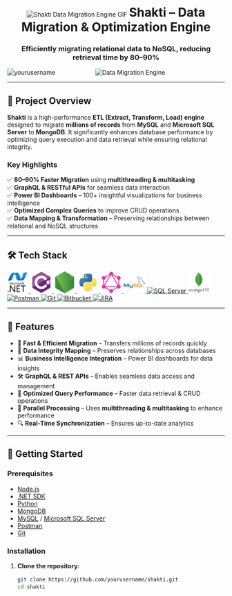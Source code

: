 <div align="center">
  <img src="https://preview.redd.it/x1x1abmtu1ta1.gif?width=900&format=mp4" alt="Shakti Data Migration Engine GIF" width="600"/>
    <h1 style="display: inline;">Shakti – Data Migration & Optimization Engine</h1>
  <h3>Efficiently migrating relational data to NoSQL, reducing retrieval time by 80–90%</h3>
</div>

<img align="right" alt="Data Migration Engine" width="300" src=""/> 

<p align="left"> <img src="https://komarev.com/ghpvc/?username=yourusername&label=Profile%20views&color=0e75b6&style=flat" alt="yourusername" /> </p>

---

## 🚀 Project Overview  

**Shakti** is a high-performance **ETL (Extract, Transform, Load) engine** designed to migrate **millions of records** from **MySQL** and **Microsoft SQL Server** to **MongoDB**. It significantly enhances database performance by optimizing query execution and data retrieval while ensuring relational integrity.  

### **Key Highlights**  
✅ **80–90% Faster Migration** using **multithreading & multitasking**  
✅ **GraphQL & RESTful APIs** for seamless data interaction  
✅ **Power BI Dashboards** – 100+ insightful visualizations for business intelligence  
✅ **Optimized Complex Queries** to improve CRUD operations  
✅ **Data Mapping & Transformation** – Preserving relationships between relational and NoSQL structures  

---

## 🛠️ Tech Stack  

<p align="left">
  <a href="https://dotnet.microsoft.com/" target="_blank"> 
    <img src="https://raw.githubusercontent.com/devicons/devicon/master/icons/dot-net/dot-net-original-wordmark.svg" alt=".NET" width="50" height="50"/> 
  </a>
  <a href="https://learn.microsoft.com/en-us/dotnet/csharp/" target="_blank"> 
    <img src="https://raw.githubusercontent.com/devicons/devicon/master/icons/csharp/csharp-original.svg" alt="C#" width="50" height="50"/> 
  </a>
  <a href="https://nodejs.org/" target="_blank"> 
    <img src="https://raw.githubusercontent.com/devicons/devicon/master/icons/nodejs/nodejs-original.svg" alt="Node.js" width="50" height="50"/> 
  </a>
  <a href="https://www.python.org/" target="_blank"> 
    <img src="https://raw.githubusercontent.com/devicons/devicon/master/icons/python/python-original.svg" alt="Python" width="50" height="50"/> 
  </a>
  <a href="https://graphql.org/" target="_blank"> 
    <img src="https://raw.githubusercontent.com/devicons/devicon/master/icons/graphql/graphql-plain.svg" alt="GraphQL" width="50" height="50"/> 
  </a>
  <a href="https://www.mysql.com/" target="_blank"> 
    <img src="https://raw.githubusercontent.com/devicons/devicon/master/icons/mysql/mysql-original-wordmark.svg" alt="MySQL" width="50" height="50"/> 
  </a>
  <a href="https://www.microsoft.com/en-us/sql-server" target="_blank"> 
    <img src="https://www.svgrepo.com/show/303229/microsoft-sql-server-logo.svg" alt="SQL Server" width="50" height="50"/> 
  </a>
  <a href="https://www.mongodb.com/" target="_blank"> 
    <img src="https://raw.githubusercontent.com/devicons/devicon/master/icons/mongodb/mongodb-original-wordmark.svg" alt="MongoDB" width="50" height="50"/> 
  </a>
  <a href="https://www.postman.com/" target="_blank"> 
    <img src="https://www.vectorlogo.zone/logos/getpostman/getpostman-icon.svg" alt="Postman" width="50" height="50"/> 
  </a>
  <a href="https://git-scm.com/" target="_blank"> 
    <img src="https://www.vectorlogo.zone/logos/git-scm/git-scm-icon.svg" alt="Git" width="50" height="50"/> 
  </a>
  <a href="https://bitbucket.org/" target="_blank"> 
    <img src="https://www.vectorlogo.zone/logos/bitbucket/bitbucket-icon.svg" alt="Bitbucket" width="50" height="50"/> 
  </a>
  <a href="https://www.atlassian.com/software/jira" target="_blank"> 
    <img src="https://www.vectorlogo.zone/logos/atlassian_jira/atlassian_jira-icon.svg" alt="JIRA" width="50" height="50"/> 
  </a>
</p>

---

## 📌 Features  

- 🔄 **Fast & Efficient Migration** – Transfers millions of records quickly  
- 🔗 **Data Integrity Mapping** – Preserves relationships across databases  
- 📊 **Business Intelligence Integration** – Power BI dashboards for data insights  
- 🛠 **GraphQL & REST APIs** – Enables seamless data access and management  
- 💾 **Optimized Query Performance** – Faster data retrieval & CRUD operations  
- 🚀 **Parallel Processing** – Uses **multithreading & multitasking** to enhance performance  
- 🔍 **Real-Time Synchronization** – Ensures up-to-date analytics  

---

## 🚀 Getting Started  

### **Prerequisites**  
- [Node.js](https://nodejs.org/)  
- [.NET SDK](https://dotnet.microsoft.com/)  
- [Python](https://www.python.org/)  
- [MongoDB](https://www.mongodb.com/)  
- [MySQL](https://www.mysql.com/) / [Microsoft SQL Server](https://www.microsoft.com/en-us/sql-server/)  
- [Postman](https://www.postman.com/)  
- [Git](https://git-scm.com/)  

### **Installation**  

1. **Clone the repository:**  
   ```sh
   git clone https://github.com/yourusername/shakti.git
   cd shakti
